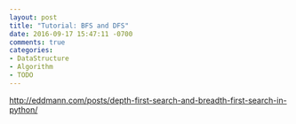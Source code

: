 ```yaml
---
layout: post
title: "Tutorial: BFS and DFS"
date: 2016-09-17 15:47:11 -0700
comments: true
categories: 
- DataStructure
- Algorithm
- TODO
---
```


http://eddmann.com/posts/depth-first-search-and-breadth-first-search-in-python/

